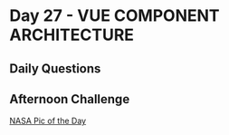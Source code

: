 # Day 27 - VUE COMPONENT ARCHITECTURE

## Daily Questions


## Afternoon Challenge
[NASA Pic of the Day](https://github.com/Jo-nathanWright/nasapotd)